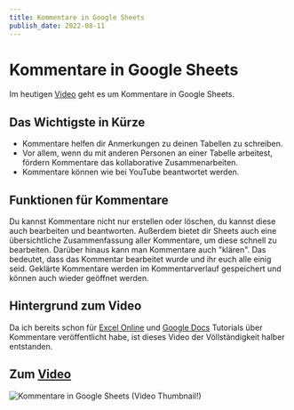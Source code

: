 ```yaml
---
title: Kommentare in Google Sheets
publish_date: 2022-08-11
---
```


# Kommentare in Google Sheets

Im heutigen [Video](https://youtu.be/90y2ZmgRlqo) geht es um Kommentare in Google Sheets. 

## Das Wichtigste in Kürze

* Kommentare helfen dir Anmerkungen zu deinen Tabellen zu schreiben.
* Vor allem, wenn du mit anderen Personen an einer Tabelle arbeitest, fördern Kommentare das kollaborative Zusammenarbeiten.
* Kommentare können wie bei YouTube beantwortet werden.

## Funktionen für Kommentare

Du kannst Kommentare nicht nur erstellen oder löschen, du kannst diese auch bearbeiten und beantworten. Außerdem bietet dir Sheets auch eine übersichtliche Zusammenfassung aller Kommentare, um diese schnell zu bearbeiten. Darüber hinaus kann man Kommentare auch "klären". Das bedeutet, dass das Kommentar bearbeitet wurde und ihr euch alle einig seid. Geklärte Kommentare werden im Kommentarverlauf gespeichert und können auch wieder geöffnet werden.

## Hintergrund zum Video

Da ich bereits schon für [Excel Online](https://youtu.be/qVRt84rxyS8) und [Google Docs](https://youtu.be/LjuzRuOJ7JI) Tutorials über Kommentare veröffentlicht habe, ist dieses Video der Völlständigkeit halber entstanden. 

## Zum [Video](https://youtu.be/90y2ZmgRlqo)

![Kommentare in Google Sheets (Video Thumbnail!)](../thumbnails/Fertig366.jpg "Kommentare in Google Sheets (Video Thumbnail!)")